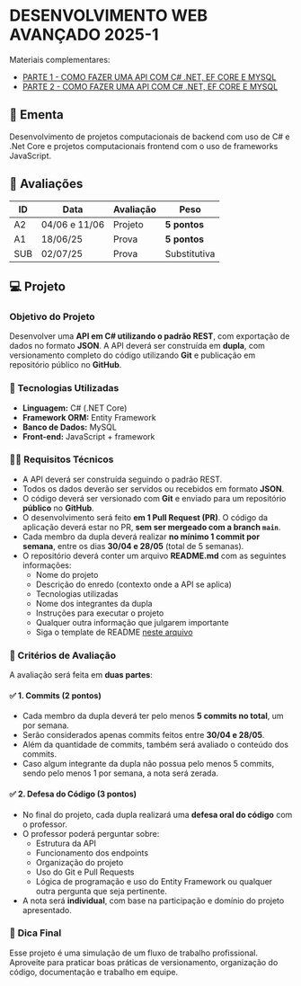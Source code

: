 # DESENVOLVIMENTO WEB AVANÇADO 2025-1

Materiais complementares:
- [PARTE 1 - COMO FAZER UMA API COM C# .NET, EF CORE E MYSQL](https://youtu.be/iUAMr_ZF4qQ)
- [PARTE 2 - COMO FAZER UMA API COM C# .NET, EF CORE E MYSQL](https://youtu.be/fRejrHqKxZg)

## 📕 Ementa

Desenvolvimento de projetos computacionais de backend com uso de C# e .Net Core e projetos computacionais frontend com o uso de frameworks JavaScript.

## 🎯 Avaliações

ID | Data | Avaliação | Peso
---|------|-----------|-----
A2 | 04/06 e 11/06 | Projeto | **5 pontos**
A1 | 18/06/25 | Prova | **5 pontos**
SUB | 02/07/25 | Prova | Substitutiva

## 💻 Projeto

### Objetivo do Projeto
Desenvolver uma **API em C# utilizando o padrão REST**, com exportação de dados no formato **JSON**. A API deverá ser construída em **dupla**, com versionamento completo do código utilizando **Git** e publicação em repositório público no **GitHub**.

### 🔧 Tecnologias Utilizadas
- **Linguagem:** C# (.NET Core)
- **Framework ORM:** Entity Framework
- **Banco de Dados:** MySQL
- **Front-end:** JavaScript + framework

### 🧑‍💻 Requisitos Técnicos
- A API deverá ser construída seguindo o padrão REST.
- Todos os dados deverão ser servidos ou recebidos em formato **JSON**.
- O código deverá ser versionado com **Git** e enviado para um repositório **público** no **GitHub**.
- O desenvolvimento será feito **em 1 Pull Request (PR)**. O código da aplicação deverá estar no PR, **sem ser mergeado com a branch `main`**.
- Cada membro da dupla deverá realizar **no mínimo 1 commit por semana**, entre os dias **30/04 e 28/05** (total de 5 semanas).
- O repositório deverá conter um arquivo **README.md** com as seguintes informações:
  - Nome do projeto
  - Descrição do enredo (contexto onde a API se aplica)
  - Tecnologias utilizadas
  - Nome dos integrantes da dupla
  - Instruções para executar o projeto
  - Qualquer outra informação que julgarem importante
  - Siga o template de README [neste arquivo](./README-projeto.md)

### 📝 Critérios de Avaliação
A avaliação será feita em **duas partes**:

#### ✅ **1. Commits (2 pontos)**
- Cada membro da dupla deverá ter pelo menos **5 commits no total**, um por semana.
- Serão considerados apenas commits feitos entre **30/04 e 28/05**.
- Além da quantidade de commits, também será avaliado o conteúdo dos commits.
- Caso algum integrante da dupla não possua pelo menos 5 commits, sendo pelo menos 1 por semana, a nota será zerada.

#### ✅ **2. Defesa do Código (3 pontos)**
- No final do projeto, cada dupla realizará uma **defesa oral do código** com o professor.
- O professor poderá perguntar sobre:
  - Estrutura da API
  - Funcionamento dos endpoints
  - Organização do projeto
  - Uso do Git e Pull Requests
  - Lógica de programação e uso do Entity Framework ou qualquer outra pergunta que seja pertinente.
- A nota será **individual**, com base na participação e domínio do projeto apresentado.

### 🧠 **Dica Final**
Esse projeto é uma simulação de um fluxo de trabalho profissional. Aproveite para praticar boas práticas de versionamento, organização do código, documentação e trabalho em equipe.
